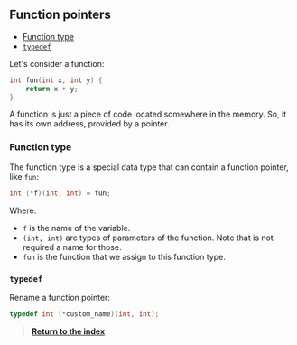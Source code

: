 ## Function pointers <!-- omit from toc -->

- [Function type](#function-type)
- [`typedef`](#typedef)

Let's consider a function:

```c
int fun(int x, int y) {
    return x + y;
}
```

A function is just a piece of code located somewhere in the memory. So, it has its own address, provided by a pointer.

### Function type

The function type is a special data type that can contain a function pointer, like `fun`:

```c
int (*f)(int, int) = fun;
```

Where:

- `f` is the name of the variable.
- `(int, int)` are types of parameters of the function. Note that is not required a name for those.
- `fun` is the function that we assign to this function type.

### `typedef`

Rename a function pointer:

```c
typedef int (*custom_name)(int, int);
```

> [**Return to the index**](../../Index.md)
